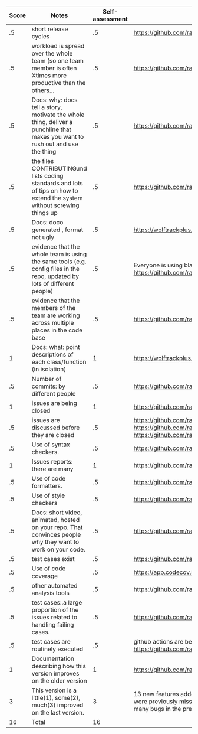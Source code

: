 |Score|Notes| Self-assessment| Evidence|
|------|-----|---------|-----|
|.5| short release cycles|.5|https://github.com/ramyasaimullapudi/WolfTrackPlus/releases
|.5| workload is spread over the whole team (so one team member is often Xtimes more productive than the others...|.5|https://github.com/ramyasaimullapudi/WolfTrackPlus/pulse/monthly
|.5|Docs: why: docs tell a story, motivate the whole thing, deliver a punchline that makes you want to rush out and use the thing | .5 |https://github.com/ramyasaimullapudi/WolfTrackPlus/blob/main/README.md
|.5|the files CONTRIBUTING.md lists coding standards and lots of tips on how to extend the system without screwing things up  |.5 |https://github.com/ramyasaimullapudi/WolfTrackPlus/blob/main/CONTRIBUTING.md
|.5|Docs: doco generated , format not ugly  | .5| https://wolftrackplus.readthedocs.io/en/latest/
|.5|evidence that the whole team is using the same tools (e.g. config files in the repo, updated by lots of different people) |.5 | Everyone is using black </br>https://github.com/ramyasaimullapudi/WolfTrackPlus/commits/main/.github/workflows
|.5|evidence that the members of the team are working across multiple places in the code base | .5 |https://github.com/ramyasaimullapudi/WolfTrackPlus/commits/main/Controller
|1|Docs: what: point descriptions of each class/function (in isolation)  | 1 | https://wolftrackplus.readthedocs.io/en/latest/
|.5|Number of commits: by different people  | .5| https://github.com/ramyasaimullapudi/WolfTrackPlus/pulse/monthly
|1|issues are being closed | 1| https://github.com/ramyasaimullapudi/WolfTrackPlus/issues?q=is%3Aissue+is%3Aclosed
|.5|issues are discussed before they are closed | .5| https://github.com/ramyasaimullapudi/WolfTrackPlus/pull/36 <br>https://github.com/ramyasaimullapudi/WolfTrackPlus/pull/8 <br> https://github.com/ramyasaimullapudi/WolfTrackPlus/issues/6
|.5|Use of syntax checkers. | .5| https://github.com/ramyasaimullapudi/WolfTrackPlus/actions/workflows/BlackFormatChecker.yml
|1|Issues reports: there are many  |1 | https://github.com/ramyasaimullapudi/WolfTrackPlus/issues
|.5|Use of code formatters. | .5| https://github.com/ramyasaimullapudi/WolfTrackPlus/actions/workflows/BlackFormatChecker.yml
|.5|Use of style checkers | .5| https://github.com/ramyasaimullapudi/WolfTrackPlus/actions/workflows/BlackFormatChecker.yml
|.5|Docs: short video, animated, hosted on your repo. That convinces people why they want to work on your code. | .5|https://github.com/ramyasaimullapudi/WolfTrackPlus/blob/main/README.md
|.5|test cases exist  |  .5|  https://github.com/ramyasaimullapudi/WolfTrackPlus/tree/main/UnitTesting
|.5|Use of code coverage  | .5| https://app.codecov.io/gh/ramyasaimullapudi/WolfTrackPlus
|.5|other automated analysis tools  | .5| https://github.com/ramyasaimullapudi/WolfTrackPlus/tree/main/.github/workflows
|.5|test cases:.a large proportion of the issues related to handling failing cases. | .5| https://github.com/ramyasaimullapudi/WolfTrackPlus/issues/43
|.5|test cases are routinely executed | .5| github actions are being used to execute the test cases every time a commit happens. </br> https://github.com/ramyasaimullapudi/WolfTrackPlus/actions/workflows/Build%20Status.yml
|1|Documentation describing how this version improves on the older version|1| https://github.com/ramyasaimullapudi/WolfTrackPlus/blob/main/docs/Changes.md
|3|This version is a little(1), some(2), much(3) improved on the last version.|3| 13 new features added on top of the old version, added test cases and code formatters which were previously missing <br/>many bugs in the previous version were fixed. 
|16| Total| 16
